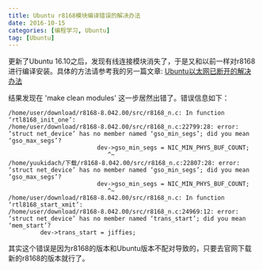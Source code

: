 ```yaml
---
title: Ubuntu r8168模块编译错误的解决办法
date: 2016-10-15
categories: [编程学习, Ubuntu]
tag: [Ubuntu]
---
```


更新了Ubuntu 16.10之后，发现有线连接模块消失了，于是又和以前一样对r8168进行编译安装。具体的方法请参考我的另一篇文章: [Ubuntu以太网已断开的解决办法](https://yuukidach.github.io/2016/09/10/Ubuntu%E4%BB%A5%E5%A4%AA%E7%BD%91%E9%85%8D%E7%BD%AE/)

结果发现在 'make clean modules' 这一步居然出错了。错误信息如下：
```
/home/user/download/r8168-8.042.00/src/r8168_n.c: In function ‘rtl8168_init_one’:
/home/user/download/r8168-8.042.00/src/r8168_n.c:22799:28: error: ‘struct net_device’ has no member named ‘gso_min_segs’; did you mean ‘gso_max_segs’?
                         dev->gso_min_segs = NIC_MIN_PHYS_BUF_COUNT;
                            ^~
/home/yuukidach/下载/r8168-8.042.00/src/r8168_n.c:22807:28: error: ‘struct net_device’ has no member named ‘gso_min_segs’; did you mean ‘gso_max_segs’?
                         dev->gso_min_segs = NIC_MIN_PHYS_BUF_COUNT;
                            ^~
/home/user/download/r8168-8.042.00/src/r8168_n.c: In function ‘rtl8168_start_xmit’:
/home/user/download/r8168-8.042.00/src/r8168_n.c:24969:12: error: ‘struct net_device’ has no member named ‘trans_start’; did you mean ‘mem_start’?
         dev->trans_start = jiffies;
```

其实这个错误是因为r8168的版本和Ubuntu版本不配对导致的，只要去官网下载新的r8168的版本就行了。
